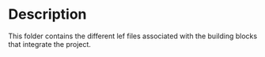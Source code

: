 # Description
This folder contains the different lef files associated with the building blocks that integrate the project.
